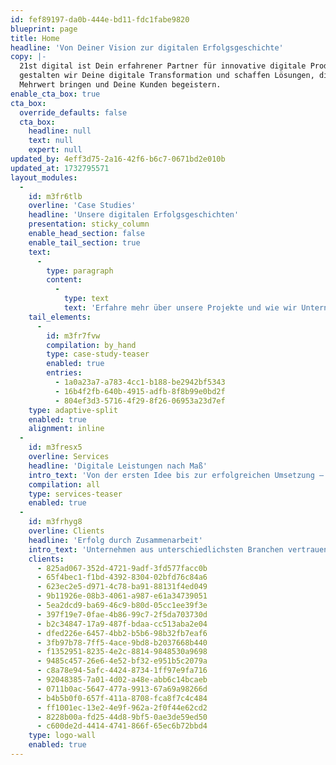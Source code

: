 ```yaml
---
id: fef89197-da0b-444e-bd11-fdc1fabe9820
blueprint: page
title: Home
headline: 'Von Deiner Vision zur digitalen Erfolgsgeschichte'
copy: |-
  21st digital ist Dein erfahrener Partner für innovative digitale Produkte. Gemeinsam
  gestalten wir Deine digitale Transformation und schaffen Lösungen, die messbaren
  Mehrwert bringen und Deine Kunden begeistern.
enable_cta_box: true
cta_box:
  override_defaults: false
  cta_box:
    headline: null
    text: null
    expert: null
updated_by: 4eff3d75-2a16-42f6-b6c7-0671bd2e010b
updated_at: 1732795571
layout_modules:
  -
    id: m3fr6tlb
    overline: 'Case Studies'
    headline: 'Unsere digitalen Erfolgsgeschichten'
    presentation: sticky_column
    enable_head_section: false
    enable_tail_section: true
    text:
      -
        type: paragraph
        content:
          -
            type: text
            text: 'Erfahre mehr über unsere Projekte und wie wir Unternehmen dabei unterstützt haben, ihre digitalen Herausforderungen zu meistern und innovative Lösungen zu finden.'
    tail_elements:
      -
        id: m3fr7fvw
        compilation: by_hand
        type: case-study-teaser
        enabled: true
        entries:
          - 1a0a23a7-a783-4cc1-b188-be2942bf5343
          - 16b4f2fb-640b-4915-adfb-8f8b99e0bd2f
          - 804ef3d3-5716-4f29-8f26-06953a23d7ef
    type: adaptive-split
    enabled: true
    alignment: inline
  -
    id: m3fresx5
    overline: Services
    headline: 'Digitale Leistungen nach Maß'
    intro_text: 'Von der ersten Idee bis zur erfolgreichen Umsetzung – wir bieten Dir alle Services, die Du für den Erfolg Deines Projekts benötigst.'
    compilation: all
    type: services-teaser
    enabled: true
  -
    id: m3frhyg8
    overline: Clients
    headline: 'Erfolg durch Zusammenarbeit'
    intro_text: 'Unternehmen aus unterschiedlichsten Branchen vertrauen uns, um digitale Herausforderungen zu meistern und innovative Wege zu gehen.'
    clients:
      - 825ad067-352d-4721-9adf-3fd577facc0b
      - 65f4bec1-f1bd-4392-8304-02bfd76c84a6
      - 623ec2e5-d971-4c78-ba91-88131f4ed049
      - 9b11926e-08b3-4061-a987-e61a34739051
      - 5ea2dcd9-ba69-46c9-b80d-05cc1ee39f3e
      - 397f19e7-0fae-4b86-99c7-2f5da703730d
      - b2c34847-17a9-487f-bdaa-cc513aba2e04
      - dfed226e-6457-4bb2-b5b6-98b32fb7eaf6
      - 3fb97b78-7ff5-4ace-9bd8-b2037668b440
      - f1352951-8235-4e2c-8814-9848530a9698
      - 9485c457-26e6-4e52-bf32-e951b5c2079a
      - c8a78e94-5afc-4424-8734-1ff97e9fa716
      - 92048385-7a01-4d02-a48e-abb6c14bcaeb
      - 0711b0ac-5647-477a-9913-67a69a98266d
      - b4b5b0f0-657f-411a-8708-fca8f7c4c484
      - ff1001ec-13e2-4e9f-962a-2f0f44e62cd2
      - 8228b00a-fd25-44d8-9bf5-0ae3de59ed50
      - c600de2d-4414-4741-866f-65ec6b72bbd4
    type: logo-wall
    enabled: true
---
```

